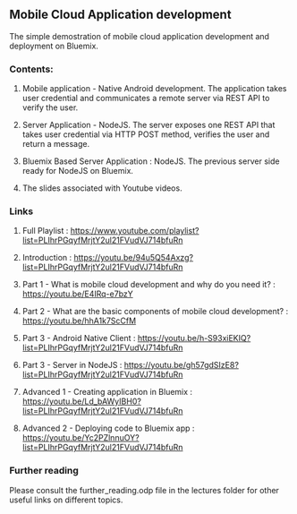## Mobile Cloud Application development

The simple demostration of mobile cloud application development and deployment on Bluemix.

### Contents:

1. Mobile application - Native Android development. The application takes
user credential and communicates a remote server via REST API to verify the
user.

2. Server Application - NodeJS. The server exposes one REST API that takes
user credential via HTTP POST method, verifies the user and return a message.

3. Bluemix Based Server Application : NodeJS. The previous server side ready for
NodeJS on Bluemix.

4. The slides associated with Youtube videos.


### Links

1. Full Playlist : https://www.youtube.com/playlist?list=PLIhrPGqyfMrjtY2ul21FVudVJ714bfuRn

2. Introduction : https://youtu.be/94u5Q54Axzg?list=PLIhrPGqyfMrjtY2ul21FVudVJ714bfuRn

3. Part 1 - What is mobile cloud development and why do you need it? : https://youtu.be/E4IRq-e7bzY

4. Part 2 - What are the basic components of mobile cloud development? : https://youtu.be/hhA1k7ScCfM

5. Part 3 - Android Native Client : https://youtu.be/h-S93xiEKIQ?list=PLIhrPGqyfMrjtY2ul21FVudVJ714bfuRn

6. Part 3 - Server in NodeJS : https://youtu.be/gh57gdSIzE8?list=PLIhrPGqyfMrjtY2ul21FVudVJ714bfuRn

7. Advanced 1 - Creating application in Bluemix : https://youtu.be/Ld_bAWyIBH0?list=PLIhrPGqyfMrjtY2ul21FVudVJ714bfuRn

8. Advanced 2 - Deploying code to Bluemix app : https://youtu.be/Yc2PZlnnuOY?list=PLIhrPGqyfMrjtY2ul21FVudVJ714bfuRn


### Further reading

Please consult the further_reading.odp file in the lectures folder for other useful links
on different topics.
